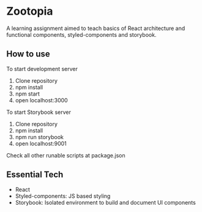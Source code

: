 # Zootopia
A learning assignment aimed to teach basics of React architecture and functional components, styled-components and storybook.

## How to use

To start development server

1. Clone repository
2. npm install
3. npm start
4. open localhost:3000

To start Storybook server

1. Clone repository
2. npm install
3. npm run storybook
4. open localhost:9001

Check all other runable scripts at package.json

## Essential Tech

- React
- Styled-components: JS based styling
- Storybook: Isolated environment to build and document UI components
